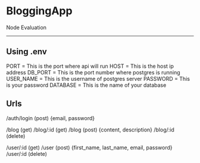 # BloggingApp
Node Evaluation

******************************************************************************************************

## Using .env 
PORT = This is the port where api will run
HOST = This is the host ip address
DB_PORT = This is the port number where postgres is running
USER_NAME = This is the username of postgres server
PASSWORD = This is your password 
DATABASE = This is the name of your database

## Urls
/auth/login (post) {email, password}

/blog (get)
/blog/:id (get)
/blog (post)   {content, description}
/blog/:id (delete)

/user/:id (get)
/user (post)  {first_name, last_name, email, password}
/user/:id (delete)